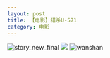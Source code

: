 ```yaml
---
layout: post
title: 【电影】猎杀U-571
category: 电影
---
```

![story_new_final](http://rzda7rj3c.hd-bkt.clouddn.com/img/story_new_final_0322.png)
![](http://rzdb2xp2h.hd-bkt.clouddn.com/img/u-220721-1.jpg)
![wanshan](http://rzda7rj3c.hd-bkt.clouddn.com/img/wanshan.png)





  




